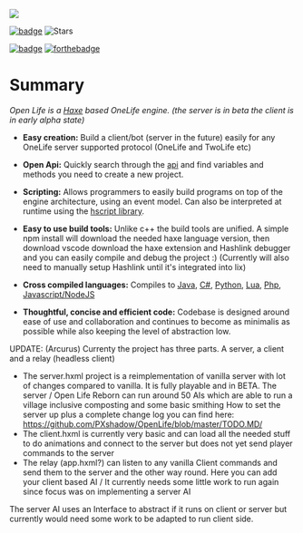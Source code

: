 <p align="left"><img src="logo.png"/></p>

[![badge](https://img.shields.io/discord/595575978290446361?style=plastic)](https://discordapp.com/invite/gwghtky)
![Stars](https://img.shields.io/github/stars/pxshadow/openlife?style=social)


[![badge](badge.svg)](https://haxe.org)
[![forthebadge](https://forthebadge.com/images/badges/for-sharks.svg)](https://forthebadge.com)

Summary
======

*Open Life is a [Haxe](https://haxe.org) based OneLife engine. (the server is in beta the client is in early alpha state)*
* **Easy creation:** Build a client/bot (server in the future) easily for any OneLife server supported protocol (OneLife and TwoLife etc)

* **Open Api:**  Quickly search through the [api](https://pxshadow.github.io/OpenLife-Docs/api/index.html) and find variables and methods you need to create a new project.

* **Scripting:** Allows programmers to easily build programs on top of the engine architecture, using an event model. Can also be interpreted at runtime using the [hscript library](https://github.com/HaxeFoundation/hscript).

* **Easy to use build tools:** Unlike c++ the build tools are unified. A simple npm install will download the needed haxe language version, then download vscode download the haxe extension and Hashlink debugger and you can easily compile and debug the project :) (Currently will also need to manually setup Hashlink until it's integrated into lix)


* **Cross compiled languages:** Compiles to [Java](https://haxe.org/documentation/platforms/java.html), [C#](https://haxe.org/documentation/platforms/csharp.html), [Python](https://haxe.org/documentation/platforms/python.html), [Lua](https://haxe.org/manual/target-lua-getting-started.html), [Php](https://haxe.org/documentation/platforms/php.html), [Javascript/NodeJS](https://haxe.org/documentation/platforms/javascript.html)

* **Thoughtful, concise and efficient code:** Codebase is designed around ease of use and collaboration and continues to become as minimalis as possible while also keeping the level of abstraction low.

UPDATE: (Arcurus)
Currenty the project has three parts. A server, a client and a relay (headless client)
* The server.hxml project is a reimplementation of vanilla server with lot of changes compared to vanilla. It is fully playable and in BETA. 
The server / Open Life Reborn can run around 50 AIs which are able to run a village inclusive composting and some basic smithing
How to set the server up plus a complete change log you can find here: 
https://github.com/PXshadow/OpenLife/blob/master/TODO.MD/
* The client.hxml is currently very basic and can load all the needed stuff to do animations and connect to the server but does not yet send player commands to the server
* The relay (app.hxml?) can listen to any vanilla Client commands and send them to the server and the other way round. Here you can add your client based AI / It currently needs some little work to run again since focus was on implementing a server AI

The server AI uses an Interface to abstract if it runs on client or server but currently would need some work to be adapted to run client side.

 
